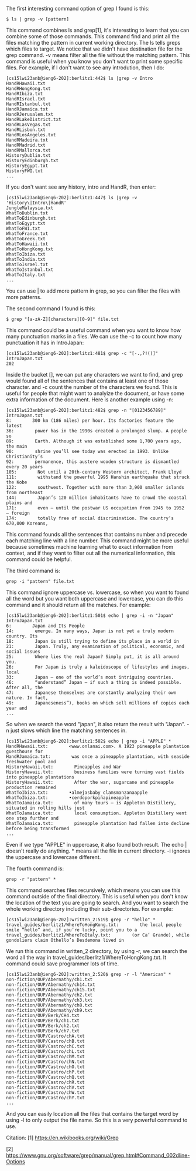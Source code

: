 The first interesting command option of grep I found is this: 

    $ ls | grep -v [pattern]
      
This command combines ls and grep[1], it's interesting to learn that you can combine some of those commands. This command find and print
all the files matching the pattern in current working directory. The ls tells greps which files to target. We notice that we didn't have destination file for the grep command.
-v means filter all the file without the matching pattern. This command is useful when you know you don't want to print some specific files. For example, if I don't want to see any introdution, then I do: 

    [cs15lwi23anb@ieng6-202]:berlitz1:442$ ls |grep -v Intro
    HandRHawaii.txt
    HandRHongKong.txt
    HandRIbiza.txt
    HandRIsrael.txt
    HandRIstanbul.txt
    HandRJamaica.txt
    HandRJerusalem.txt
    HandRLakeDistrict.txt
    HandRLasVegas.txt
    HandRLisbon.txt
    HandRLosAngeles.txt
    HandRMadeira.txt
    HandRMadrid.txt
    HandRMallorca.txt
    HistoryDublin.txt
    HistoryEdinburgh.txt
    HistoryEgypt.txt
    HistoryFWI.txt
    ...
    
If you don't want see any history, intro and HandR, then enter:

    [cs15lwi23anb@ieng6-202]:berlitz1:447$ ls |grep -v 'History\|Intro\|HandR'
    JungleMalaysia.txt
    WhatToDublin.txt
    WhatToEdinburgh.txt
    WhatToEgypt.txt
    WhatToFWI.txt
    WhatToFrance.txt
    WhatToGreek.txt
    WhatToHawaii.txt
    WhatToHongKong.txt
    WhatToIbiza.txt
    WhatToIndia.txt
    WhatToIsrael.txt
    WhatToIstanbul.txt
    WhatToItaly.txt
    ...
    
You can use \| to add more pattern in grep, so you can filter the files with more patterns.

The second command I found is this:

    $ grep "[a-zA-Z][characters][0-9]" file.txt

This command could be a useful command when you want to know how many punctuation marks in a files. We can use the -c to count how many punctuation it has in IntroJapan:

    [cs15lwi23anb@ieng6-202]:berlitz1:481$ grep -c "[-.,?!()]" IntroJapan.txt 
    202
    
Inside the bucket [], we can put any characters we want to find, and grep would found all of the sentences that contains at least one of those character.
and -c count the number of the characters we found. This is useful for people that might want to analyize the document, or have some extra information of the document.
Here is another example using -n:

    [cs15lwi23anb@ieng6-202]:berlitz1:482$ grep -n "[0123456789]" IntroJapan.txt 
    8:        300 km (186 miles) per hour. Its factories feature the latest
    36:        power has in the 1990s created a prolonged slump. A people so
    89:        Earth. Although it was established some 1,700 years ago, the main
    90:        shrine you’ll see today was erected in 1993. Unlike Christianity’s
    92:        permanence, this austere wooden structure is dismantled every 20 years
    105:        Not until a 20th-century Western architect, Frank Lloyd
    111:        withstand the powerful 1995 Hanshin earthquake that struck the Kobe
    122:        southwest. Together with more than 3,900 smaller islands from northeast
    144:        Japan’s 120 million inhabitants have to crowd the coastal plains and
    171:        even — until the postwar US occupation from 1945 to 1952 — foreign
    174:        totally free of social discrimination. The country’s 670,000 Koreans,
    
This command founds all the sentences that contains number and precede each matching line with a line number.
This command might be more useful because sometimes machine learning what to exact information from context, and if they want to filter out all the numerical information, this command could be helpful.

The third command is:

    grep -i "pattern" file.txt
    
 
This command ignore uppercase vs. lowercase, so when you want to found all the word but you want both uppercase and lowercase, you can do this command and it should return all the matches. For example:

    [cs15lwi23anb@ieng6-202]:berlitz1:501$ echo | grep -i -n "Japan" IntroJapan.txt
    6:        Japan and Its People
    14:        emerge. In many ways, Japan is not yet a truly modern country. Its
    18:        Japan is still trying to define its place in a world in
    21:        Japan. Truly, any examination of political, economic, and social issues
    25:        Where lies the real Japan? Simply put, it is all around you.
    26:        For Japan is truly a kaleidoscope of lifestyles and images, local
    33:        Japan — one of the world’s most intriguing countries.
    46:        “understand” Japan — if such a thing is indeed possible. After all, the
    47:        Japanese themselves are constantly analyzing their own nature. In fact,
    49:        Japaneseness”), books on which sell millions of copies each year and
    ...
    
So when we search the word "japan", it also return the result with "Japan". -n just slows which line the matching sentences in.

    [cs15lwi23anb@ieng6-202]:berlitz1:502$ echo | grep -i "APPLE" *
    HandRHawaii.txt:        <www.onlanai.com>. A 1923 pineapple plantation guesthouse for
    HandRJamaica.txt:        was once a pineapple plantation, with seaside freshwater pool and
    HistoryHawaii.txt:        Pineapples and War
    HistoryHawaii.txt:        business families were turning vast fields into pineapple plantations
    HistoryHawaii.txt:        After the war, sugarcane and pineapple production remained
    WhatToIbiza.txt:        •almejasbaby clamsmanzanaapple        
    WhatToIbiza.txt:        •cerdoporkpiñapineapple
    WhatToJamaica.txt:        of many tours — is Appleton Distillery, situated in rolling hills just
    WhatToJamaica.txt:        local consumption. Appleton Distillery went one step further and
    WhatToJamaica.txt:        pineapple plantation had fallen into decline before being transformed
    ...
    
Even if we type "APPLE" in uppercase, it also found both result. The echo | doesn't really do anything. * means all the file in current directory. -i ignores the uppercase and lowercase different.

The fourth command is:

    grep -r "pattern" *

This command searches files recursively, which means you can use this command outside of the final directory. This is useful when you don't know the location of the text you are going to search. And you want to search the whole working directory including their sub-directories. For example:

    [cs15lwi23anb@ieng6-202]:written_2:519$ grep -r "hello" *     
    travel_guides/berlitz1/WhereToHongKong.txt:        the local people smile “hello” and, if you’re lucky, point you to a      
    travel_guides/berlitz1/WhereToItaly.txt:        (or Ca’ Grande), while gondoliers claim Othello’s Desdemona lived in

We run this command in written_2 directory, by using -r, we can search the word all the way in travel_guides/berlitz1/WhereToHongKong.txt. It command could save programmer lots of time.
    
    [cs15lwi23anb@ieng6-202]:written_2:520$ grep -r -l "American" *
    non-fiction/OUP/Abernathy/ch1.txt
    non-fiction/OUP/Abernathy/ch14.txt
    non-fiction/OUP/Abernathy/ch15.txt
    non-fiction/OUP/Abernathy/ch2.txt
    non-fiction/OUP/Abernathy/ch3.txt
    non-fiction/OUP/Abernathy/ch8.txt
    non-fiction/OUP/Abernathy/ch9.txt
    non-fiction/OUP/Berk/CH4.txt
    non-fiction/OUP/Berk/ch1.txt
    non-fiction/OUP/Berk/ch2.txt
    non-fiction/OUP/Berk/ch7.txt
    non-fiction/OUP/Castro/chA.txt
    non-fiction/OUP/Castro/chB.txt
    non-fiction/OUP/Castro/chC.txt
    non-fiction/OUP/Castro/chL.txt
    non-fiction/OUP/Castro/chM.txt
    non-fiction/OUP/Castro/chN.txt
    non-fiction/OUP/Castro/chO.txt
    non-fiction/OUP/Castro/chP.txt
    non-fiction/OUP/Castro/chQ.txt
    non-fiction/OUP/Castro/chR.txt
    non-fiction/OUP/Castro/chV.txt
    non-fiction/OUP/Castro/chW.txt
    non-fiction/OUP/Castro/chY.txt
    ...
    
And you can easily location all the files that contains the target word by using -l to only output the file name. So this is a very powerful command to use.

Citation:
[1] https://en.wikibooks.org/wiki/Grep

[2] https://www.gnu.org/software/grep/manual/grep.html#Command_002dline-Options


